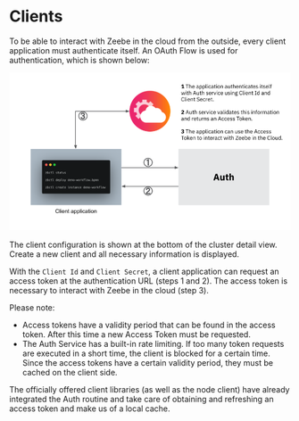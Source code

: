 # Clients

To be able to interact with Zeebe in the cloud from the outside, every client application must authenticate itself. An OAuth Flow is used for authentication, which is shown below:

![auth-flow](./assets/client-auth.png)

The client configuration is shown at the bottom of the cluster detail view. Create a new client and all necessary information is displayed.

With the `Client Id` and `Client Secret`, a client application can request an access token at the authentication URL (steps 1 and 2). The access token is necessary to interact with Zeebe in the cloud (step 3).

Please note:

* Access tokens have a validity period that can be found in the access token. After this time a new Access Token must be requested.
* The Auth Service has a built-in rate limiting. If too many token requests are executed in a short time, the client is blocked for a certain time. Since the access tokens have a certain validity period, they must be cached on the client side.

The officially offered client libraries (as well as the node client) have already integrated the Auth routine and take care of obtaining and refreshing an access token and make us of a local cache.
